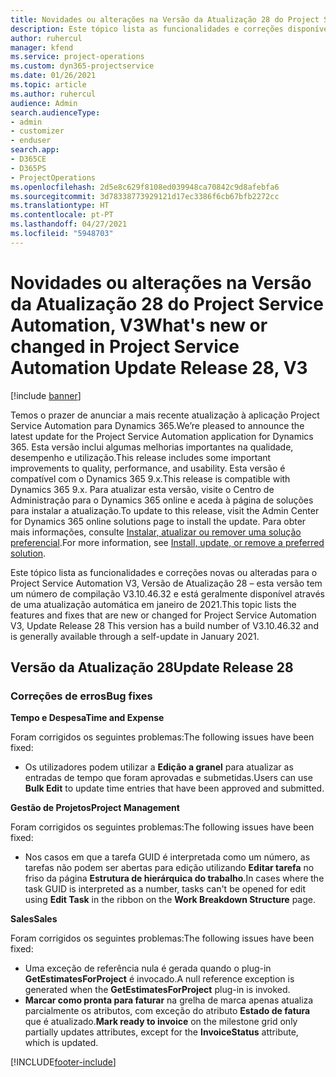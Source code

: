 ```yaml
---
title: Novidades ou alterações na Versão da Atualização 28 do Project Service Automation, V3
description: Este tópico lista as funcionalidades e correções disponíveis no Project Service Automation V3, Versão da Atualização 28, V3.
author: ruhercul
manager: kfend
ms.service: project-operations
ms.custom: dyn365-projectservice
ms.date: 01/26/2021
ms.topic: article
ms.author: ruhercul
audience: Admin
search.audienceType:
- admin
- customizer
- enduser
search.app:
- D365CE
- D365PS
- ProjectOperations
ms.openlocfilehash: 2d5e8c629f8108ed039948ca70842c9d8afebfa6
ms.sourcegitcommit: 3d78338773929121d17ec3386f6cb67bfb2272cc
ms.translationtype: HT
ms.contentlocale: pt-PT
ms.lasthandoff: 04/27/2021
ms.locfileid: "5948703"
---
```

# <a name="whats-new-or-changed-in-project-service-automation-update-release-28-v3"></a><span data-ttu-id="3d7a9-103">Novidades ou alterações na Versão da Atualização 28 do Project Service Automation, V3</span><span class="sxs-lookup"><span data-stu-id="3d7a9-103">What's new or changed in Project Service Automation Update Release 28, V3</span></span>

[!include [banner](../includes/psa-now-project-operations.md)]

<span data-ttu-id="3d7a9-104">Temos o prazer de anunciar a mais recente atualização à aplicação Project Service Automation para Dynamics 365.</span><span class="sxs-lookup"><span data-stu-id="3d7a9-104">We’re pleased to announce the latest update for the Project Service Automation application for Dynamics 365.</span></span> <span data-ttu-id="3d7a9-105">Esta versão inclui algumas melhorias importantes na qualidade, desempenho e utilização.</span><span class="sxs-lookup"><span data-stu-id="3d7a9-105">This release includes some important improvements to quality, performance, and usability.</span></span> <span data-ttu-id="3d7a9-106">Esta versão é compatível com o Dynamics 365 9.x.</span><span class="sxs-lookup"><span data-stu-id="3d7a9-106">This release is compatible with Dynamics 365 9.x.</span></span> <span data-ttu-id="3d7a9-107">Para atualizar esta versão, visite o Centro de Administração para o Dynamics 365 online e aceda à página de soluções para instalar a atualização.</span><span class="sxs-lookup"><span data-stu-id="3d7a9-107">To update to this release, visit the Admin Center for Dynamics 365 online solutions page to install the update.</span></span> <span data-ttu-id="3d7a9-108">Para obter mais informações, consulte [Instalar, atualizar ou remover uma solução preferencial](/power-platform/admin/install-remove-preferred-solution).</span><span class="sxs-lookup"><span data-stu-id="3d7a9-108">For more information, see [Install, update, or remove a preferred solution](/power-platform/admin/install-remove-preferred-solution).</span></span>

<span data-ttu-id="3d7a9-109">Este tópico lista as funcionalidades e correções novas ou alteradas para o Project Service Automation V3, Versão de Atualização 28 – esta versão tem um número de compilação V3.10.46.32 e está geralmente disponível através de uma atualização automática em janeiro de 2021.</span><span class="sxs-lookup"><span data-stu-id="3d7a9-109">This topic lists the features and fixes that are new or changed for Project Service Automation V3, Update Release 28 This version has a build number of V3.10.46.32 and is generally available through a self-update in January 2021.</span></span>

## <a name="update-release-28"></a><span data-ttu-id="3d7a9-110">Versão da Atualização 28</span><span class="sxs-lookup"><span data-stu-id="3d7a9-110">Update Release 28</span></span>

### <a name="bug-fixes"></a><span data-ttu-id="3d7a9-111">Correções de erros</span><span class="sxs-lookup"><span data-stu-id="3d7a9-111">Bug fixes</span></span>

<span data-ttu-id="3d7a9-112">**Tempo e Despesa**</span><span class="sxs-lookup"><span data-stu-id="3d7a9-112">**Time and Expense**</span></span>

<span data-ttu-id="3d7a9-113">Foram corrigidos os seguintes problemas:</span><span class="sxs-lookup"><span data-stu-id="3d7a9-113">The following issues have been fixed:</span></span>

- <span data-ttu-id="3d7a9-114">Os utilizadores podem utilizar a **Edição a granel** para atualizar as entradas de tempo que foram aprovadas e submetidas.</span><span class="sxs-lookup"><span data-stu-id="3d7a9-114">Users can use **Bulk Edit** to update time entries that have been approved and submitted.</span></span>

<span data-ttu-id="3d7a9-115">**Gestão de Projetos**</span><span class="sxs-lookup"><span data-stu-id="3d7a9-115">**Project Management**</span></span>

<span data-ttu-id="3d7a9-116">Foram corrigidos os seguintes problemas:</span><span class="sxs-lookup"><span data-stu-id="3d7a9-116">The following issues have been fixed:</span></span>

- <span data-ttu-id="3d7a9-117">Nos casos em que a tarefa GUID é interpretada como um número, as tarefas não podem ser abertas para edição utilizando **Editar tarefa** no friso da página **Estrutura de hierárquica do trabalho**.</span><span class="sxs-lookup"><span data-stu-id="3d7a9-117">In cases where the task GUID is interpreted as a number, tasks can't be opened for edit using **Edit Task** in the ribbon on the **Work Breakdown Structure** page.</span></span>

<span data-ttu-id="3d7a9-118">**Sales**</span><span class="sxs-lookup"><span data-stu-id="3d7a9-118">**Sales**</span></span>

<span data-ttu-id="3d7a9-119">Foram corrigidos os seguintes problemas:</span><span class="sxs-lookup"><span data-stu-id="3d7a9-119">The following issues have been fixed:</span></span>

- <span data-ttu-id="3d7a9-120">Uma exceção de referência nula é gerada quando o plug-in **GetEstimatesForProject** é invocado.</span><span class="sxs-lookup"><span data-stu-id="3d7a9-120">A null reference exception is generated when the **GetEstimatesForProject** plug-in is invoked.</span></span>
- <span data-ttu-id="3d7a9-121">**Marcar como pronta para faturar** na grelha de marca apenas atualiza parcialmente os atributos, com exceção do atributo **Estado de fatura** que é atualizado.</span><span class="sxs-lookup"><span data-stu-id="3d7a9-121">**Mark ready to invoice** on the milestone grid only partially updates attributes, except for the **InvoiceStatus** attribute, which is updated.</span></span>



[!INCLUDE[footer-include](../includes/footer-banner.md)]